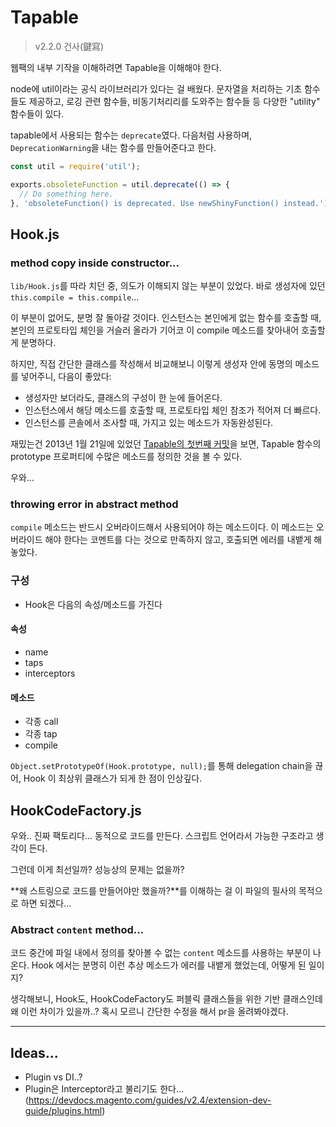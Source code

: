 # Tapable
> v2.2.0 건사(鍵寫)

웹팩의 내부 기작을 이해하려면 Tapable을 이해해야 한다.



node에 util이라는 공식 라이브러리가 있다는 걸 배웠다.
문자열을 처리하는 기초 함수들도 제공하고,
로깅 관련 함수들, 비동기처리리를 도와주는 함수들 등 다양한 "utility" 함수들이 있다.

tapable에서 사용되는 함수는 `deprecate`였다.
다음처럼 사용하며, `DeprecationWarning`을 내는 함수를 만들어준다고 한다.

```js
const util = require('util');

exports.obsoleteFunction = util.deprecate(() => {
  // Do something here.
}, 'obsoleteFunction() is deprecated. Use newShinyFunction() instead.');
```


## Hook.js
### method copy inside constructor...

`lib/Hook.js`를 따라 치던 중, 의도가 이해되지 않는 부분이 있었다.
바로 생성자에 있던 `this.compile = this.compile`...

이 부분이 없어도, 분명 잘 돌아갈 것이다.
인스턴스는 본인에게 없는 함수를 호출할 때,
본인의 프로토타입 체인을 거슬러 올라가 기어코 이 compile 메소드를
찾아내어 호출할 게 분명하다.

하지만, 직접 간단한 클래스를 작성해서 비교해보니
이렇게 생성자 안에 동명의 메소드를 넣어주니, 다음이 좋았다:

- 생성자만 보더라도, 클래스의 구성이 한 눈에 들어온다.
- 인스턴스에서 해당 메소드를 호출할 때, 프로토타입 체인 참조가 적어져 더 빠르다.
- 인스턴스를 콘솔에서 조사할 때, 가지고 있는 메소드가 자동완성된다.


재밌는건 2013년 1월 21일에 있었던 [Tapable의 첫번째 커밋](https://github.com/webpack/tapable/commit/0324ba6caa7787f9cb8b95120577a3c8aa72b6fc)을 보면,
Tapable 함수의 prototype 프로퍼티에 수많은 메소드를 정의한 것을 볼 수 있다.

우와...



### throwing error in abstract method

`compile` 메소드는 반드시 오버라이드해서 사용되어야 하는 메소드이다.
이 메소드는 오버라이드 해야 한다는 코멘트를 다는 것으로 만족하지 않고,
호출되면 에러를 내뱉게 해놓았다.

### 구성
- Hook은 다음의 속성/메소드를 가진다

#### 속성
  - name
  - taps
  - interceptors
#### 메소드
  - 각종 call
  - 각종 tap
  - compile

`Object.setPrototypeOf(Hook.prototype, null);`를 통해 delegation chain을 끊어,
Hook 이 최상위 클래스가 되게 한 점이 인상깊다.


## HookCodeFactory.js

우와.. 진짜 팩토리다... 
동적으로 코드를 만든다.
스크립트 언어라서 가능한 구조라고 생각이 든다.

그런데 이게 최선일까?
성능상의 문제는 없을까?

**왜 스트링으로 코드를 만들어야만 했을까?**를 이해하는 걸
이 파일의 필사의 목적으로 하면 되겠다...

### Abstract `content` method...

코드 중간에 파일 내에서 정의를 찾아볼 수 없는 `content` 메소드를 사용하는 부분이 나온다.
Hook 에서는 분명히 이런 추상 메소드가 에러를 내뱉게 했었는데, 어떻게 된 일이지?

생각해보니, Hook도, HookCodeFactory도 퍼블릭 클래스들을 위한 기반 클래스인데
왜 이런 차이가 있을까..?
혹시 모르니 간단한 수정을 해서 pr을 올려봐야겠다.


---
## Ideas...

- Plugin vs DI..?
- Plugin은 Interceptor라고 불리기도 한다... (https://devdocs.magento.com/guides/v2.4/extension-dev-guide/plugins.html)





